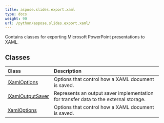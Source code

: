 ```yaml
---
title: aspose.slides.export.xaml
type: docs
weight: 90
url: /python/aspose.slides.export.xaml/
---
```



Contains classes for exporting Microsoft PowerPoint presentations to XAML.

## **Classes**
|**Class**|**Description**|
| :- | :- |
|[IXamlOptions](/python/aspose.slides.export.xaml/ixamloptions/)|Options that control how a XAML document is saved.|
|[IXamlOutputSaver](/python/aspose.slides.export.xaml/ixamloutputsaver/)|Represents an output saver implementation for transfer data to the external storage.|
|[XamlOptions](/python/aspose.slides.export.xaml/xamloptions/)|Options that control how a XAML document is saved.|
